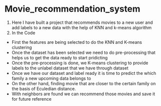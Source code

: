 # Movie_recommendation_system
1) Here I have built a project that recommends movies to a new user and add labels to a new data with the help of KNN and k-means algorithm
2) In the Code 
  - First the features are being selected to do the KNN and K-means clustering 
  - Once the dataset has been selected we need to do pre-processing that helps us to get the data ready to start pridicting 
  - Once the pre-processing is done, we K-means clustering to provide labels to the unlabel dataset that we have through dataset
  - Once we have our dataset and label ready it is time to predict the which family a new upcoming data belongs to 
  - On the other hand, finding movie that are closer to the certain family on the basis of Eculedian distance. 
  - With neighbors are found we can recommend those movies and save it for future reference
